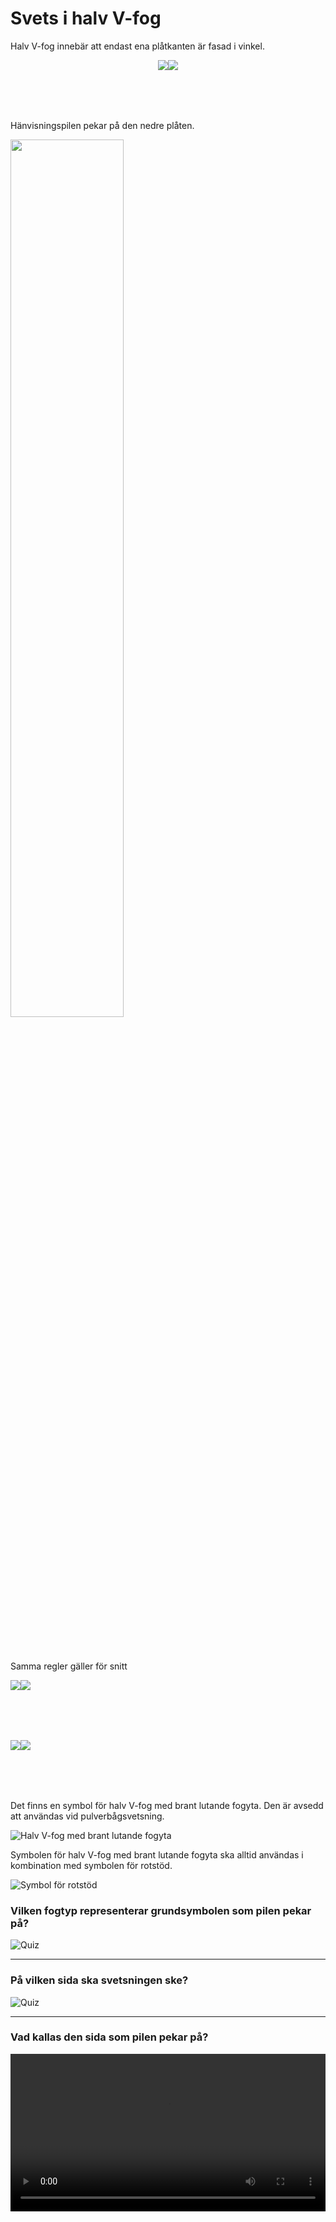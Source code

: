 
# Svets i halv V-fog

Halv V-fog innebär att endast ena plåtkanten är fasad i vinkel.

<div style="display:flex; margin-bottom:5rem;align-items: center;
  justify-content: center;">
    <div><img src="halv-v-fog.png"></div>
    <div><img src="halvvfogb.png"></div>
</div>

Hänvisningspilen pekar på den nedre plåten.

<img src="halvvfogb2.png" width="60%" style="margin-bottom:5rem">

Samma regler gäller för snitt

<div style="display:flex; margin-bottom:5rem;align-items: center;">
    <div><img src="halvvfogsnittb1.jpg"></div>
    <div><img src="halvvfogsnittb2.jpg"></div>
</div>

<div style="display:flex; margin-bottom:5rem;align-items: center;">
    <div><img src="halvvfogsnittb3.jpg"></div>
    <div><img src="halvvfogsnittb4.jpg"></div>
</div>

Det finns en symbol för halv V-fog med brant lutande fogyta. Den är avsedd att användas vid pulverbågsvetsning.

![Halv V-fog med brant lutande fogyta](lutande_fogyta.jpg)

Symbolen för halv V-fog med brant lutande fogyta ska alltid användas i kombination med symbolen för rotstöd.

![Symbol för rotstöd](rotstod.jpg)

### Vilken fogtyp representerar grundsymbolen som pilen pekar på?

![Quiz](quizz01.jpg)

<Quiz-1/>

<hr>

### På vilken sida ska svetsningen ske?

![Quiz](quiz2.jpg)

<Quiz-2/>

<hr>

### Vad kallas den sida som pilen pekar på?

<div class="videoSize">
<video width="100%" controlsList="nodownload" autoplay loop>
 <source src="v-fog.mp4" type="video/mp4">
</video>
</div>

<Quiz-3/>